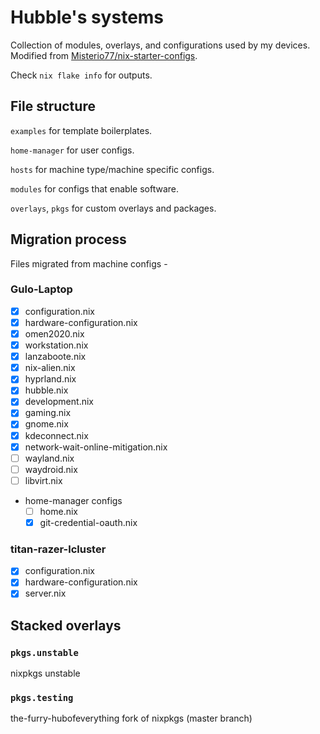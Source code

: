 # Hubble's systems

Collection of modules, overlays, and configurations used by my devices. Modified from [Misterio77/nix-starter-configs](https://github.com/Misterio77/nix-starter-configs). 

Check `nix flake info` for outputs.


## File structure

`examples` for template boilerplates. 

`home-manager` for user configs.

`hosts` for machine type/machine specific configs.

`modules` for configs that enable software.

`overlays`, `pkgs` for custom overlays and packages.

## Migration process
Files migrated from machine configs - 
### Gulo-Laptop
- [x] configuration.nix
- [x] hardware-configuration.nix
- [x] omen2020.nix
- [x] workstation.nix
- [x] lanzaboote.nix
- [x] nix-alien.nix
- [x] hyprland.nix
- [x] hubble.nix
- [x] development.nix
- [x] gaming.nix
- [x] gnome.nix
- [x] kdeconnect.nix
- [x] network-wait-online-mitigation.nix
- [ ] wayland.nix
- [ ] waydroid.nix
- [ ] libvirt.nix
- home-manager configs
    - [ ] home.nix
    - [x] git-credential-oauth.nix

### titan-razer-lcluster
- [x] configuration.nix
- [x] hardware-configuration.nix
- [x] server.nix
## Stacked overlays
### `pkgs.unstable`
nixpkgs unstable
### `pkgs.testing`
the-furry-hubofeverything fork of nixpkgs (master branch)
